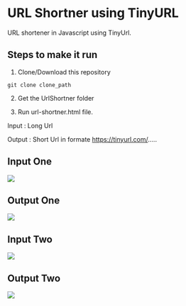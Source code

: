 # URL Shortner using TinyURL
URL shortener in Javascript using TinyUrl.

## Steps to make it run

1. Clone/Download this repository
```
git clone clone_path
```
2. Get the UrlShortner folder

3. Run url-shortner.html file.

Input : Long Url 

Output : Short Url in formate https://tinyurl.com/.....


## Input One 
<img src = "https://github.com/chitranshu11/Hacking-Scripts/blob/main/Javascript/UrlShortner/Images/Input-one.PNG">

## Output One
<img src = "https://github.com/chitranshu11/Hacking-Scripts/blob/main/Javascript/UrlShortner/Images/Output-one.PNG">

## Input Two
<img src = "https://github.com/chitranshu11/Hacking-Scripts/blob/main/Javascript/UrlShortner/Images/Input-two.PNG">

## Output Two
<img src = "https://github.com/chitranshu11/Hacking-Scripts/blob/main/Javascript/UrlShortner/Images/Output-two.PNG">

